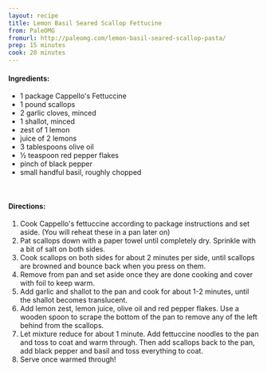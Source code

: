 ```yaml
---
layout: recipe
title: Lemon Basil Seared Scallop Fettucine
from: PaleOMG
fromurl: http://paleomg.com/lemon-basil-seared-scallop-pasta/
prep: 15 minutes
cook: 20 minutes
---
```


#### Ingredients:

* 1 package Cappello's Fettuccine
* 1 pound scallops
* 2 garlic cloves, minced
* 1 shallot, minced
* zest of 1 lemon
* juice of 2 lemons
* 3 tablespoons olive oil
* ½ teaspoon red pepper flakes
* pinch of black pepper
* small handful basil, roughly chopped

<br>

#### Directions:

1. Cook Cappello's fettuccine according to package instructions and
set aside. (You will reheat these in a pan later on)
2. Pat scallops down with a paper towel until completely dry. Sprinkle
with a bit of salt on both sides. 
3. Cook scallops on both sides for about 2 minutes per side, until scallops are browned and bounce
back when you press on them. 
4. Remove from pan and set aside once they are done cooking and cover with foil to keep warm.
5. Add garlic and shallot to the pan and cook for about 1-2 minutes,
until the shallot becomes translucent. 
6. Add lemon zest, lemon juice, olive oil and red pepper flakes. Use a wooden spoon to scrape
the bottom of the pan to remove any of the left behind from the scallops. 
7. Let mixture reduce for about 1 minute. Add fettuccine noodles to the pan and toss to coat and warm through. Then
add scallops back to the pan, add black pepper and basil and toss everything to coat.
8. Serve once warmed through!
